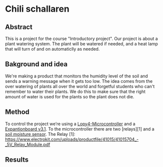 # Chili schallaren

## Abstract

This is a project for the course "Introductory project". Our project is about a plant watering system. The plant will be watered if needed, and a heat lamp that will turn of and on automaticlly as needed.

## Bakground and idea

We're making a product that monitors the humidity level of the soil and sends a warning message when it gets too low. The idea comes from the over watering of plants all over the world and forgetful students who can't remember to water their plants. We do this to make sure that the right amount of water is used for the plants so the plant does not die.

## Method
To control the project we’re using a [Lopy4-Microcontroller](https://pycom.io/product/lopy4/) and a [Expantionboard v3.1](https://pycom.io/product/expansion-board-3-0/). To the microcontroller there are two [relays][1] and a [soil moisture sensor](https://www.electrokit.com/uploads/productfile/41015/41015738_-_Soil_Moisture_Sensor.pdf). The Relay 
[1]: https://www.electrokit.com/uploads/productfile/41015/41015704_-_5V_Relay_Module.pdf
## Results
